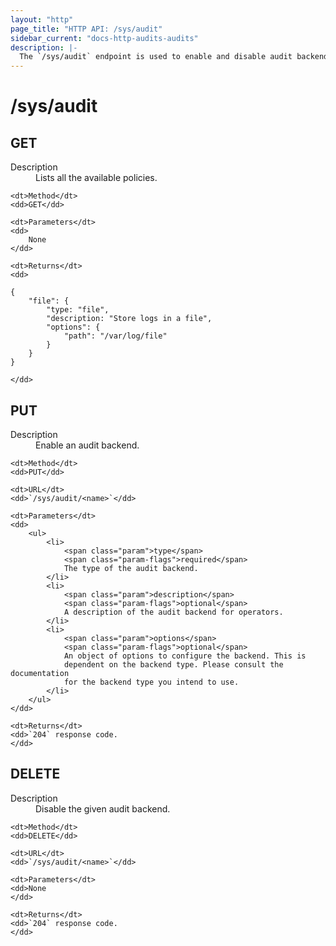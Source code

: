 ```yaml
---
layout: "http"
page_title: "HTTP API: /sys/audit"
sidebar_current: "docs-http-audits-audits"
description: |-
  The `/sys/audit` endpoint is used to enable and disable audit backends.
---
```


# /sys/audit

## GET

<dl>
	<dt>Description</dt>
	<dd>
		Lists all the available policies.
	</dd>

	<dt>Method</dt>
	<dd>GET</dd>

	<dt>Parameters</dt>
	<dd>
		None
	</dd>

	<dt>Returns</dt>
	<dd>

```
{
	"file": {
		"type: "file",
		"description: "Store logs in a file",
		"options": {
			"path": "/var/log/file"
		}
	}
}
```
	</dd>
</dl>

## PUT

<dl>
	<dt>Description</dt>
	<dd>
		Enable an audit backend.
	</dd>

	<dt>Method</dt>
	<dd>PUT</dd>

	<dt>URL</dt>
	<dd>`/sys/audit/<name>`</dd>

	<dt>Parameters</dt>
	<dd>
		<ul>
			<li>
				<span class="param">type</span>
				<span class="param-flags">required</span>
				The type of the audit backend.
			</li>
			<li>
				<span class="param">description</span>
				<span class="param-flags">optional</span>
				A description of the audit backend for operators.
			</li>
			<li>
				<span class="param">options</span>
				<span class="param-flags">optional</span>
				An object of options to configure the backend. This is
				dependent on the backend type. Please consult the documentation
				for the backend type you intend to use.
			</li>
		</ul>
	</dd>

	<dt>Returns</dt>
	<dd>`204` response code.
	</dd>
</dl>

## DELETE

<dl>
	<dt>Description</dt>
	<dd>
		Disable the given audit backend.
	</dd>

	<dt>Method</dt>
	<dd>DELETE</dd>

	<dt>URL</dt>
	<dd>`/sys/audit/<name>`</dd>

	<dt>Parameters</dt>
	<dd>None
	</dd>

	<dt>Returns</dt>
	<dd>`204` response code.
	</dd>
</dl>
